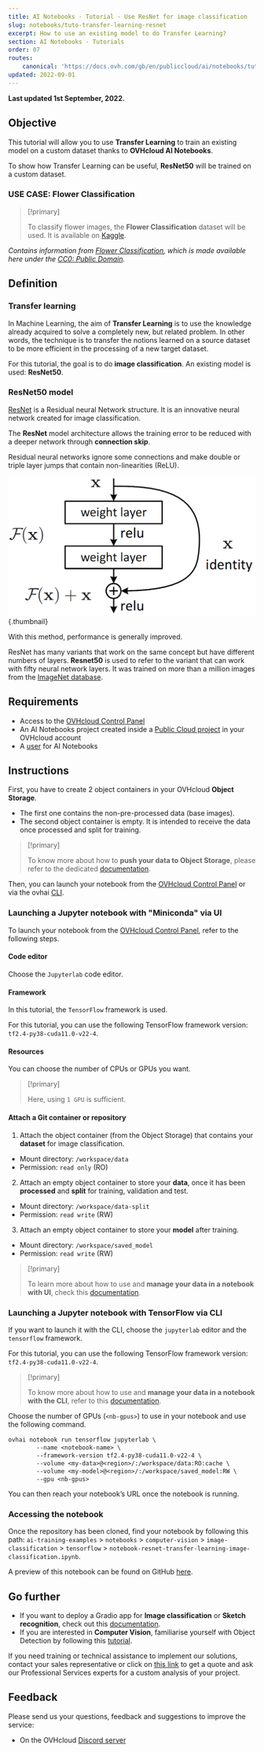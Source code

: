 ```yaml
---
title: AI Notebooks - Tutorial - Use ResNet for image classification
slug: notebooks/tuto-transfer-learning-resnet
excerpt: How to use an existing model to do Transfer Learning?
section: AI Notebooks - Tutorials
order: 07
routes:
    canonical: 'https://docs.ovh.com/gb/en/publiccloud/ai/notebooks/tuto-transfer-learning-resnet/'
updated: 2022-09-01
---
```


**Last updated 1st September, 2022.**

## Objective

This tutorial will allow you to use **Transfer Learning** to train an existing model on a custom dataset thanks to **OVHcloud AI Notebooks**.

To show how Transfer Learning can be useful, **ResNet50** will be trained on a custom dataset.

### USE CASE: Flower Classification

> [!primary]
>
> To classify flower images, the **Flower Classification** dataset will be used. It is available on [Kaggle](https://www.kaggle.com/datasets/sauravagarwal/flower-classification).
>

*Contains information from [Flower Classification](https://www.kaggle.com/datasets/sauravagarwal/flower-classification), which is made available here under the [CC0: Public Domain](https://creativecommons.org/publicdomain/zero/1.0/).*

## Definition

### Transfer learning

In Machine Learning, the aim of **Transfer Learning** is to use the knowledge already acquired to solve a completely new, but related problem. In other words, the technique is to transfer the notions learned on a source dataset to be more efficient in the processing of a new target dataset.

For this tutorial, the goal is to do **image classification**. An existing model is used: **ResNet50**.

### ResNet50 model

[ResNet](https://en.wikipedia.org/wiki/Residual_neural_network) is a Residual neural Network structure. It is an innovative neural network created for image classification.

The **ResNet** model architecture allows the training error to be reduced with a deeper network through **connection skip**.

Residual neural networks ignore some connections and make double or triple layer jumps that contain non-linearities (ReLU).

![image](images/resnet.png){.thumbnail}

With this method, performance is generally improved.

ResNet has many variants that work on the same concept but have different numbers of layers. **Resnet50** is used to refer to the variant that can work with fifty neural network layers. It was trained on more than a million images from the [ImageNet database](https://www.image-net.org/).

## Requirements

- Access to the [OVHcloud Control Panel](https://www.ovh.com/auth/?action=gotomanager&from=https://www.ovh.es/&ovhSubsidiary=es)
- An AI Notebooks project created inside a [Public Cloud project](https://www.ovhcloud.com/es-es/public-cloud/) in your OVHcloud account
- A [user](https://docs.ovh.com/es/publiccloud/ai/users/) for AI Notebooks

## Instructions

First, you have to create 2 object containers in your OVHcloud **Object Storage**.

- The first one contains the non-pre-processed data (base images).
- The second object container is empty. It is intended to receive the data once processed and split for training.

> [!primary]
>
> To know more about how to **push your data to Object Storage**, please refer to the dedicated [documentation](https://docs.ovh.com/es/publiccloud/ai/cli/data-cli/).
>

Then, you can launch your notebook from the [OVHcloud Control Panel](https://www.ovh.com/auth/?action=gotomanager&from=https://www.ovh.es/&ovhSubsidiary=es) or via the ovhai [CLI](https://docs.ovh.com/es/publiccloud/ai/cli/getting-started-cli/).

### Launching a Jupyter notebook with "Miniconda" via UI

To launch your notebook from the [OVHcloud Control Panel](https://www.ovh.com/auth/?action=gotomanager&from=https://www.ovh.es/&ovhSubsidiary=es), refer to the following steps.

#### Code editor

Choose the `Jupyterlab` code editor.

#### Framework

In this tutorial, the `TensorFlow` framework is used.

For this tutorial, you can use the following TensorFlow framework version: `tf2.4-py38-cuda11.0-v22-4`.

#### Resources

You can choose the number of CPUs or GPUs you want.

> [!primary]
>
> Here, using `1 GPU` is sufficient.
>

#### Attach a Git container or repository

<ol start="1">
   <li>Attach the object container (from the Object Storage) that contains your <strong>dataset</strong> for image classification.</li>
</ol>

- Mount directory: `/workspace/data`
- Permission: `read only` (RO)

<ol start="2">
   <li>Attach an empty object container to store your <strong>data</strong>, once it has been <strong>processed</strong> and <strong>split</strong> for training, validation and test.</li>
</ol>

- Mount directory: `/workspace/data-split`
- Permission: `read write` (RW)

<ol start="3">
   <li>Attach an empty object container to store your <strong>model</strong> after training.</li>
</ol>

- Mount directory: `/workspace/saved_model`
- Permission: `read write` (RW)

> [!primary]
>
> To learn more about how to use and **manage your data in a notebook with UI**, check this [documentation](https://docs.ovh.com/es/publiccloud/ai/notebooks/manage-data-ui/).
>

### Launching a Jupyter notebook with TensorFlow via CLI

If you want to launch it with the CLI, choose the `jupyterlab` editor and the `tensorflow` framework.

For this tutorial, you can use the following TensorFlow framework version: `tf2.4-py38-cuda11.0-v22-4`.

> [!primary]
>
> To know more about how to use and **manage your data in a notebook with the CLI**, refer to this [documentation](https://docs.ovh.com/es/publiccloud/ai/cli/access-object-storage-data/).
>

Choose the number of GPUs (`<nb-gpus>`) to use in your notebook and use the following command.

```console
ovhai notebook run tensorflow jupyterlab \
        --name <notebook-name> \
        --framework-version tf2.4-py38-cuda11.0-v22-4 \
        --volume <my-data>@<region>/:/workspace/data:RO:cache \
        --volume <my-model>@<region>/:/workspace/saved_model:RW \
        --gpu <nb-gpus>
```

You can then reach your notebook’s URL once the notebook is running.

### Accessing the notebook

Once the repository has been cloned, find your notebook by following this path: `ai-training-examples` > `notebooks` > `computer-vision` > `image-classification` > `tensorflow` > `notebook-resnet-transfer-learning-image-classification.ipynb`.

A preview of this notebook can be found on GitHub [here](https://github.com/ovh/ai-training-examples/blob/main/notebooks/computer-vision/image-classification/tensorflow/notebook-resnet-transfer-learning-image-classification.ipynb).

## Go further

- If you want to deploy a Gradio app for **Image classification** or **Sketch recognition**, check out this [documentation](https://docs.ovh.com/es/publiccloud/ai/deploy/tuto-gradio-sketch-recognition/).
- If you are interested in **Computer Vision**, familiarise yourself with Object Detection by following this [tutorial](https://docs.ovh.com/es/publiccloud/ai/notebooks/yolov5-example/).

If you need training or technical assistance to implement our solutions, contact your sales representative or click on [this link](https://www.ovhcloud.com/es-es/professional-services/) to get a quote and ask our Professional Services experts for a custom analysis of your project.

## Feedback

Please send us your questions, feedback and suggestions to improve the service:

- On the OVHcloud [Discord server](https://discord.com/invite/vXVurFfwe9)
